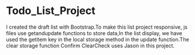 # Todo_List_Project
I created the draft list with Bootstrap.To make this list project responsive, js files use getandupdate functions to store data,In the list display, we have used the getitem key in the local storage method in the update function.The clear storage function Confirm ClearCheck uses Jason in this project.
